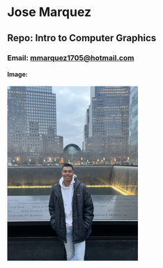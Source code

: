 # Jose Marquez

## Repo: Intro to Computer Graphics

### Email: mmarquez1705@hotmail.com


#### Image: 


<img src = "./joseimg3 copia.jpg" width = "300">  


